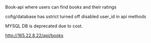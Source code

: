 Book-api where users can find books and their ratings

cofig/database has sstrict turned off
disabled user_id in api methods

MYSQL DB is deprecated due to cost.

http://165.22.8.22/api/books
